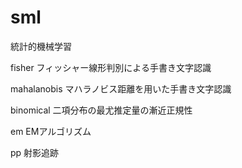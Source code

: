# sml
統計的機械学習

fisher
フィッシャー線形判別による手書き文字認識

mahalanobis
マハラノビス距離を用いた手書き文字認識

binomical
二項分布の最尤推定量の漸近正規性

em
EMアルゴリズム

pp
射影追跡
